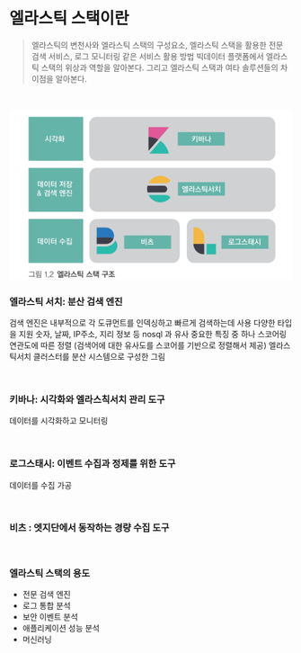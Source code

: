 # 엘라스틱 스택이란

> 엘라스틱의 변천사와 엘라스틱 스택의 구성요소, 엘라스틱 스택을 활용한 전문 검색 서비스, 로그 모니터링 같은 서비스 활용 방법 빅데이터 플랫폼에서 엘라스틱 스택의 위상과 역할을 알아본다. 그리고 엘라스틱 스택과 여타 솔루션들의 차이점을 알아본다.

<br/>

![SmartSelect_20230510_212411](./image/SmartSelect_20230510_212411.jpg)



### 엘라스틱 서치: 분산 검색 엔진

검색 엔진은 내부적으로 각 도큐먼트를 인덱싱하고 빠르게 검색하는데 사용
다양한 타입을 지원 숫자, 날짜, IP주소, 지리 정보 등
nosql 과 유사 
중요한 특징 중 하나 스코어링 연관도에 따른 정렬 (검색어에 대한 유사도를 스코어를 기반으로 정렬해서 제공)
엘라스틱서치 클러스터를 분산 시스템으로 구성한 그림

<br/>

### 키바나: 시각화와 엘라스칙서치 관리 도구

데이터를 시각화하고 모니터링

<br/>

### 로그스태시: 이벤트 수집과 정제를 위한 도구

데이터를 수집 가공

<br/>

### 비츠 : 엣지단에서 동작하는 경량 수집 도구

<br/>

### 엘라스틱 스택의 용도

- 전문 검색 엔진
- 로그 통합 분석
- 보안 이벤트 분석
- 애플리케이션 성능 분석
- 머신러닝

